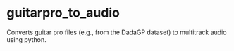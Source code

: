 # guitarpro_to_audio
Converts guitar pro files (e.g., from the DadaGP dataset) to multitrack audio using python.

